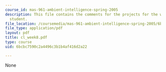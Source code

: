 ```yaml
---
course_id: mas-961-ambient-intelligence-spring-2005
description: This file contains the comments for the projects for the week 8 by the
  student.
file_location: /coursemedia/mas-961-ambient-intelligence-spring-2005/6bcbc7590c2a4496c3b1b4af416d2a22_cl_week8.pdf
file_type: application/pdf
layout: pdf
title: cl_week8.pdf
type: course
uid: 6bcbc7590c2a4496c3b1b4af416d2a22

---
```

None